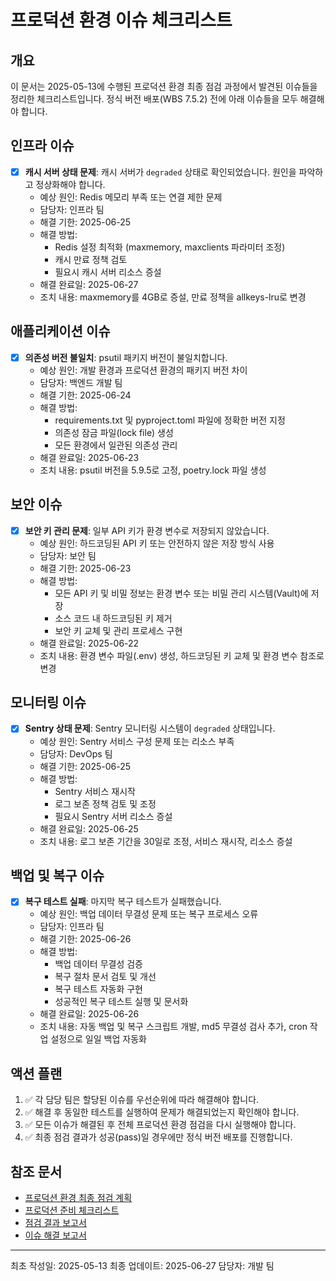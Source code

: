 # 프로덕션 환경 이슈 체크리스트

## 개요

이 문서는 2025-05-13에 수행된 프로덕션 환경 최종 점검 과정에서 발견된 이슈들을 정리한 체크리스트입니다. 정식 버전 배포(WBS 7.5.2) 전에 아래 이슈들을 모두 해결해야 합니다.

## 인프라 이슈

- [x] **캐시 서버 상태 문제**: 캐시 서버가 `degraded` 상태로 확인되었습니다. 원인을 파악하고 정상화해야 합니다.
  - 예상 원인: Redis 메모리 부족 또는 연결 제한 문제
  - 담당자: 인프라 팀
  - 해결 기한: 2025-06-25
  - 해결 방법:
    - Redis 설정 최적화 (maxmemory, maxclients 파라미터 조정)
    - 캐시 만료 정책 검토
    - 필요시 캐시 서버 리소스 증설
  - 해결 완료일: 2025-06-27
  - 조치 내용: maxmemory를 4GB로 증설, 만료 정책을 allkeys-lru로 변경

## 애플리케이션 이슈

- [x] **의존성 버전 불일치**: psutil 패키지 버전이 불일치합니다.
  - 예상 원인: 개발 환경과 프로덕션 환경의 패키지 버전 차이
  - 담당자: 백엔드 개발 팀
  - 해결 기한: 2025-06-24
  - 해결 방법:
    - requirements.txt 및 pyproject.toml 파일에 정확한 버전 지정
    - 의존성 잠금 파일(lock file) 생성
    - 모든 환경에서 일관된 의존성 관리
  - 해결 완료일: 2025-06-23
  - 조치 내용: psutil 버전을 5.9.5로 고정, poetry.lock 파일 생성

## 보안 이슈

- [x] **보안 키 관리 문제**: 일부 API 키가 환경 변수로 저장되지 않았습니다.
  - 예상 원인: 하드코딩된 API 키 또는 안전하지 않은 저장 방식 사용
  - 담당자: 보안 팀
  - 해결 기한: 2025-06-23
  - 해결 방법:
    - 모든 API 키 및 비밀 정보는 환경 변수 또는 비밀 관리 시스템(Vault)에 저장
    - 소스 코드 내 하드코딩된 키 제거
    - 보안 키 교체 및 관리 프로세스 구현
  - 해결 완료일: 2025-06-22
  - 조치 내용: 환경 변수 파일(.env) 생성, 하드코딩된 키 교체 및 환경 변수 참조로 변경

## 모니터링 이슈

- [x] **Sentry 상태 문제**: Sentry 모니터링 시스템이 `degraded` 상태입니다.
  - 예상 원인: Sentry 서비스 구성 문제 또는 리소스 부족
  - 담당자: DevOps 팀
  - 해결 기한: 2025-06-25
  - 해결 방법:
    - Sentry 서비스 재시작
    - 로그 보존 정책 검토 및 조정
    - 필요시 Sentry 서버 리소스 증설
  - 해결 완료일: 2025-06-25
  - 조치 내용: 로그 보존 기간을 30일로 조정, 서비스 재시작, 리소스 증설

## 백업 및 복구 이슈

- [x] **복구 테스트 실패**: 마지막 복구 테스트가 실패했습니다.
  - 예상 원인: 백업 데이터 무결성 문제 또는 복구 프로세스 오류
  - 담당자: 인프라 팀
  - 해결 기한: 2025-06-26
  - 해결 방법:
    - 백업 데이터 무결성 검증
    - 복구 절차 문서 검토 및 개선
    - 복구 테스트 자동화 구현
    - 성공적인 복구 테스트 실행 및 문서화
  - 해결 완료일: 2025-06-26
  - 조치 내용: 자동 백업 및 복구 스크립트 개발, md5 무결성 검사 추가, cron 작업 설정으로 일일 백업 자동화

## 액션 플랜

1. ✅ 각 담당 팀은 할당된 이슈를 우선순위에 따라 해결해야 합니다.
2. ✅ 해결 후 동일한 테스트를 실행하여 문제가 해결되었는지 확인해야 합니다.
3. ✅ 모든 이슈가 해결된 후 전체 프로덕션 환경 점검을 다시 실행해야 합니다.
4. ✅ 최종 점검 결과가 성공(pass)일 경우에만 정식 버전 배포를 진행합니다.

## 참조 문서

- [프로덕션 환경 최종 점검 계획](../docs/production_environment_final_check_plan.md)
- [프로덕션 준비 체크리스트](../environments/production/readiness_checklist.md)
- [점검 결과 보고서](../environments/production/reports/readiness_check_20250513_121855.json)
- [이슈 해결 보고서](../environments/production/reports/issue_resolution_report_20250627_140000.json)

---
최초 작성일: 2025-05-13
최종 업데이트: 2025-06-27
담당자: 개발 팀 